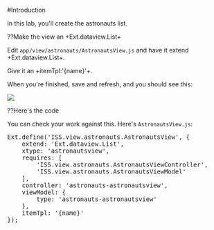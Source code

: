 #Introduction

In this lab, you'll create the astronauts list.

??Make the view an +Ext.dataview.List+

Edit `app/view/astronauts/AstronautsView.js` and have it extend
+Ext.dataview.List+. 

Give it an +itemTpl:'{name}'+.

When you're finished, save and refresh, and you should see this:

<img src="resources/images/iss/InitialAstronautsList.png"/>


??Here's the code

You can check your work against this. Here's `AstronautsView.js`:

<pre class="runnable readonly 340">
Ext.define('ISS.view.astronauts.AstronautsView', {
    extend: 'Ext.dataview.List',
    xtype: 'astronautsview',
    requires: [
        'ISS.view.astronauts.AstronautsViewController',
        'ISS.view.astronauts.AstronautsViewModel'
    ],
    controller: 'astronauts-astronautsview',
    viewModel: {
        type: 'astronauts-astronautsview'
    },
    itemTpl: '{name}'
});
</pre>

<!--  
#Solution

- <a href="resources/student/labsolutions/iss/iss-create-list" target="source">Browse the code</a>
- <a href="resources/student/labsolutions/iss/iss-create-list.zip">Solution zip</a> <small>(<a href="#2016-02-24_17-26_13-021_Z">How to Use a Lab Solution</a>)</small>
 -->



